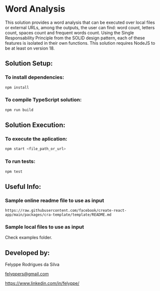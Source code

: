 # Word Analysis

This solution provides a word analysis that can be executed over local files or external URLs, among the outputs, the user can find: word count, letters count, spaces count and frequent words count. Using the Single Responsability Principle from the SOLID design pattern, each of these features is isolated in their own functions. This solution requires NodeJS to be at least on version 18.

## Solution Setup:

### To install dependencies:
```sh
npm install
```

### To compile TypeScript solution:
```sh
npm run build
```

## Solution Execution:

### To execute the aplication:
```sh
npm start <file_path_or_url>
```

### To run tests:
```sh
npm test
```

## Useful Info:

### Sample online readme file to use as input

```
https://raw.githubusercontent.com/facebook/create-react-app/main/packages/cra-template/template/README.md
```


### Sample local files to use as input
Check examples folder.

## Developed by:
Felyppe Rodrigues da Silva

felyppers@gmail.com

https://www.linkedin.com/in/felyppe/